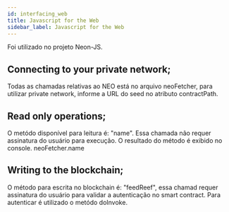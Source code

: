 ```yaml
---
id: interfacing_web
title: Javascript for the Web
sidebar_label: Javascript for the Web
---
```


Foi utilizado no projeto Neon-JS.

## Connecting to your private network;
Todas as chamadas relativas ao NEO está no arquivo neoFetcher, para utilizar private network, informe a URL do seed no atributo contractPath. 

## Read only operations;
O metódo disponível para leitura é: "name". Essa chamada não requer assinatura do usuário para execução. O resultado do método é exibido no console. neoFetcher.name

## Writing to the blockchain;
O método para escrita no blockchain é: "feedReef", essa chamad requer assinatura do usuário para validar a autenticação no smart contract. Para autenticar é utilizado o metódo doInvoke.